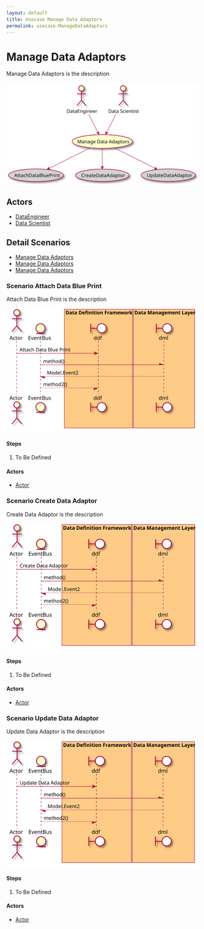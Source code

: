 ```yaml
---
layout: default
title: Usecase Manage Data Adaptors
permalink: usecase-ManageDataAdaptors
---
```


# Manage Data Adaptors

Manage Data Adaptors is the description

![Activities Diagram](./activities.svg)

## Actors

* [DataEngineer](actor-dataengineer)
* [Data Scientist](actor-datascientist)


## Detail Scenarios

* [Manage Data Adaptors](#scenario-AttachDataBluePrint)
* [Manage Data Adaptors](#scenario-CreateDataAdaptor)
* [Manage Data Adaptors](#scenario-UpdateDataAdaptor)

  
### Scenario Attach Data Blue Print

Attach Data Blue Print is the description

![Scenario nameNoSpaces](./AttachDataBluePrint.svg)

#### Steps

1. To Be Defined


#### Actors

* [Actor](actor-actor)


### Scenario Create Data Adaptor

Create Data Adaptor is the description

![Scenario nameNoSpaces](./CreateDataAdaptor.svg)

#### Steps

1. To Be Defined


#### Actors

* [Actor](actor-actor)


### Scenario Update Data Adaptor

Update Data Adaptor is the description

![Scenario nameNoSpaces](./UpdateDataAdaptor.svg)

#### Steps

1. To Be Defined


#### Actors

* [Actor](actor-actor)



